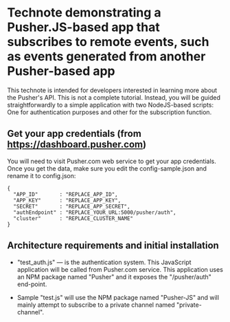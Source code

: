 # Technote demonstrating a Pusher.JS-based app that subscribes to remote events, such as events generated from another Pusher-based app

This technote is intended for developers interested in learning more about the Pusher's API. This is not a complete tutorial. Instead, you will be guided straightforwardly to a simple application with two NodeJS-based scripts: One for authentication purposes and other for the subscription function.

## Get your app credentials (from https://dashboard.pusher.com)

You will need to visit Pusher.com web service to get your app credentials. Once you get the data, make sure you edit the config-sample.json and rename it to config.json:

```
{
  "APP_ID"       : "REPLACE_APP_ID",
  "APP_KEY"      : "REPLACE_APP_KEY",
  "SECRET"       : "REPLACE_APP_SECRET",
  "authEndpoint" : "REPLACE_YOUR_URL:5000/pusher/auth",
  "cluster"      : "REPLACE_CLUSTER_NAME"
}
```

## Architecture requirements and initial installation

* "test_auth.js" — is the authentication system. This JavaScript application will be called from Pusher.com service. This application uses an NPM package named "Pusher" and it exposes the "/pusher/auth" end-point.

* Sample "test.js" will use the NPM package named "Pusher-JS" and will mainly attempt to subscribe to a private channel named "private-channel".
